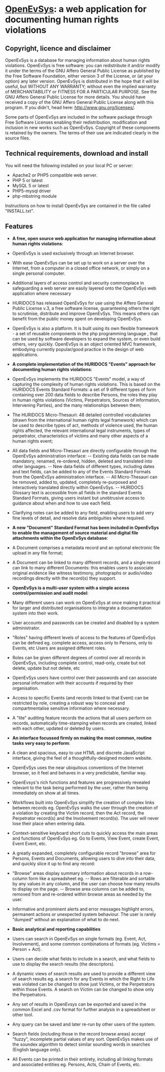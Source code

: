 [OpenEvSys](http://www.openevsys.org/): a web application for documenting human rights violations 
=================
 
Copyright, licence and disclaimer
-----------

OpenEvSys is a database for managing information about human rights violations. OpenEvSys is free software: you can redistribute it and/or modify it under the terms of the GNU Affero General Public License as published by the Free Software Foundation, either version 3 of the License, or (at your option) any later version.
OpenEvSys is distributed in the hope that it will be useful, but WITHOUT ANY WARRANTY; without even the implied warranty of MERCHANTABILITY or FITNESS FOR A PARTICULAR PURPOSE.  See the GNU Affero General Public License for more details.
You should have received a copy of the GNU Affero General Public License along with this program. If you didn't, head here: 
http://www.gnu.org/licenses/. 

Some parts of OpenEvSys are included in the software package through Free Software Licenses enabling their redistribution, modification and inclusion in new works such as OpenEvSys. Copyright of these components is retained by the owners. The terms of their use are indicated clearly in the source files. 

Technical requirements, download and install
----------

You will need the following installed on your local PC or server:

- Apache2 or PHP5 compatible web server.
- PHP 5 or latest
- MySQL 5 or latest
- PHP5-mysql driver
- php-mbstring module

Instructions on how to install OpenEvSys are contained in the file called "INSTALL.txt".


Features
----------

* **A free, open source web application for managing information about human rights violations**:

* OpenEvSys is used exclusively through an Internet browser.
* With ease OpenEvSys can be set up to work on a server over the Internet, from a computer in a closed office network, or simply on a single personal computer. 
* Additional layers of access control and security commonplace in safeguarding a web server are easily layered onto the OpenEvSys web application where necessary
* HURIDOCS has released OpenEvSys for use using the Affero General Public License v.3, a free software license, guaranteeing others the right to scrutinise, distribute and improve OpenEvSys. This means others can benefit from the public money spent on developing OpenEvSys.
* OpenEvSys is also a platform.  It is built using its own flexible framework - a set of reusable components in the php programming language , that can be used by software developers to expand the system, or even build others, very quickly. OpenEvSys is an object oriented MVC framework, embodying currently popular/good practice in the design of web applications. 

* **A complete implementation of the HURIDOCS "Events" approach for documenting human rights violations**:

* OpenEvSys implements the HURIDOCS "Events" model, a way of capturing the complexity of human  rights  violations. This is based on the HURIDOCS Events Standard Formats: a set of 9 different types of form  containing over 200 data fields to describe Persons, the roles they play in 
human rights violations (Victims, Perpetrators, Sources of information, Intervening Parties),  and the many relationships between them;
* The HURIDOCS Micro-Thesauri: 48 detailed controlled vocabularies (drawn from the international  human rights legal framework)  which can be used to describe types of act, methods of violence used, the human rights affected, the relevant international legal instruments, types of perpetrator, characteristics of victims and many other aspects of a human rights event;
* All data fields and Micro-Thesauri are directly configurable through the OpenEvSys administration interface:
-- Existing data fields can be made mandatory, renamed, re-ordered, hidden, deleted and translated into other languages.
-- New data fields of different types, including dates and text fields, can be added to any of the  Events Standard Formats from the OpenEvSys administration interface.
-- All Micro-Thesauri can be removed, added to, updated, completely re-purposed and interactively translated directly within OpenEvSys.
-- HURIDOCS Glossary text is accessible from all fields in the standard Events Standard Formats, giving users instant but unobtrusive access to guidance about when and how to use each field.

- Clarifying notes can be added to any field, enabling users to add very fine levels of detail, and resolve data ambiguities where required. 

* **A new "Document" Standard Format has been included in OpenEvSys to enable the  management of source material and digital file attachments within the OpenEvSys database**:

* A Document comprises a metadata record and an optional electronic file upload in any file format;
* A Document can be linked to many different records, and a single record can link to many different Documents: this enables users to associate original evidence like witness testimony, photographs or audio/video recordings directly with the record(s) they support. 

* **OpenEvSys is a multi-user system with a simple access control/permission and audit model**: 

* Many different users can work on OpenEvSys at once making it practical for larger and distributed organisations to integrate a documentation system into their work.
* User accounts and passwords can be created and disabled by a system administrator.
* "Roles" having different levels of access to the features of OpenEvSys can be defined eg. complete access, access only to Persons, only to Events, etc Users are assigned different roles.
* Roles can be given different degrees of control over all records in OpenEvSys, including complete control, read-only, create but not delete, update but not delete, etc
* OpenEvSys users have control over their passwords and can associate personal information with their accounts if required by their organisation. 
* Access to specific Events (and records linked to that Event) can be restricted by role, creating a robust way to conceal and compartmentalise sensitive information where necessary.
* A "lite" auditing feature records the actions that all users perform on records, automatically time-stamping when records are created, linked with each other, updated or deleted by users. 

 
* **An interface focussed firmly on making the most common, routine tasks very easy to perform**: 

* A clean and spacious, easy to use  HTML and discrete JavaScript interface, giving the feel of a thoughtfully-designed modern website. 
* OpenEvSys uses the near ubiquitous conventions of the Internet browser, so it feel and behaves in a very predictable, familiar way. 
* OpenEvsys's rich functions and features are progressively revealed relevant to the task being performed by the user, rather than being immediately on show at all times. 
* Workflows built into OpenEvSys simplify the creation of complex links between records eg.  OpenEvSys walks the user through the creation of a violation by creating the Victim record, then the Act record, the Perpetrator record(s) and the Involvement record(s). The user will never lose their place when entering data. 
* Context-sensitive keyboard short cuts to quickly access the main areas and functions of OpenEvSys eg. Go to Events, View Event, create Event, Event Event, etc.
* A greatly expanded, completely configurable record "browse" area for Persons, Events and Documents, allowing users to dive into their data, and quickly slice it up to find any record:
* "Browse" areas display summary information about records in a row-column form like a spreadsheet eg.
-- Rows are filterable and sortable by any values in any column, and the user can choose how many  results to display on the page. 
-- Browse area columns can be added to, removed from and re-ordered within browse areas as needed by the user.
* Informative and prominent alerts and error messages highlight errors, permanent actions or unexpected system behaviour. The user is rarely "dumped" without an explanation of what to do next.

* **Basic analytical and reporting capabilities**

* Users can search in OpenEvSys on single formats (eg. Event, Act, Involvement), and some common combinations of formats (eg. Victims = Person  + Act).
* Users can decide what fields to include in a search, and what fields to use to display the search results (the descriptors).
* A dynamic views of search results are used to provide a different view of search results eg. a search for any Events in which the Right to Life was violated can be changed to show just Victims, or the Perpetrators within those Events. A search on Victim can be changed to show only the Perpetrators.
* Any set of results in OpenEvsys can be exported and saved in the common Excel and .csv format  for further analysis in a spreadsheet or other tool.
* Any query can be saved and later re-run by other users of the system.
* Search fields (including those in the record browse areas) accept "fuzzy", incomplete partial  values of any sort. OpenEvSys makes use of the soundex algorithm to detect similar sounding words in searches (English language only).
* All Events can be printed in their entirety, including all linking formats and associated  entities eg. Persons, Acts, Chain of Events, etc.
